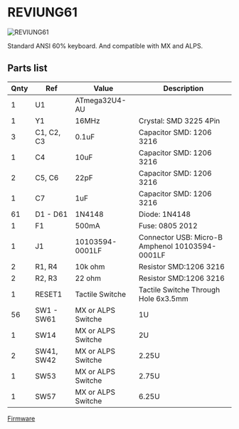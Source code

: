 # REVIUNG61  
![REVIUNG61](https://github.com/gtips/reviung/blob/master/reviung61/image/reviung61-pcb.jpg)  

Standard ANSI 60% keyboard. And compatible with MX and ALPS.  

## Parts list  


| Qnty | Ref | Value | Description |
| --- | --- | --- | --- |
| 1 | U1 | ATmega32U4-AU |
| 1 | Y1 | 16MHz | Crystal: SMD 3225 4Pin |
| 3 | C1, C2, C3 | 0.1uF | Capacitor SMD: 1206 3216 |
| 1 | C4 | 10uF | Capacitor SMD: 1206 3216 |
| 2 | C5, C6 | 22pF | Capacitor SMD: 1206 3216 |
| 1 | C7 | 1uF | Capacitor SMD: 1206 3216 |
| 61 | D1 - D61 | 1N4148 | Diode: 1N4148 |
| 1 | F1 | 500mA | Fuse: 0805 2012 |
| 1 | J1 | 10103594-0001LF | Connector USB: Micro-B Amphenol 10103594-0001LF |
| 2 | R1, R4 | 10k ohm | Resistor SMD:1206 3216 |
| 2 | R2, R3 | 22 ohm | Resistor SMD:1206 3216 |
| 1 | RESET1 | Tactile Switche | Tactile Switche Through Hole 6x3.5mm |
| 56 | SW1 - SW61 | MX or ALPS Switche | 1U |
| 1 | SW14 | MX or ALPS Switche | 2U |
| 2 | SW41, SW42 | MX or ALPS Switche | 2.25U |
| 1 | SW53 | MX or ALPS Switche | 2.75U |
| 1 | SW57 | MX or ALPS Switche | 6.25U |

  
[Firmware](https://github.com/qmk/qmk_firmware/tree/master/keyboards/reviung/reviung61)  
